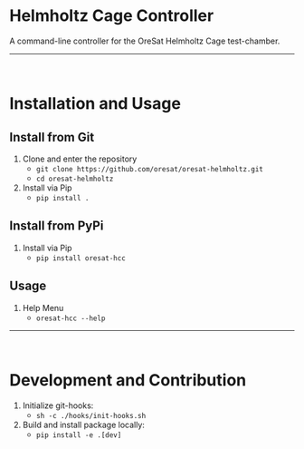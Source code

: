# Helmholtz Cage Controller

A command-line controller for the OreSat Helmholtz Cage test-chamber.

***

&nbsp;

# Installation and Usage

## Install from Git

1. Clone and enter the repository
    * `git clone https://github.com/oresat/oresat-helmholtz.git`
    * `cd oresat-helmholtz`
2. Install via Pip
    * `pip install .`

## Install from PyPi

1. Install via Pip
    * `pip install oresat-hcc`


## Usage

1. Help Menu
    * `oresat-hcc --help`

***

&nbsp;

# Development and Contribution

1. Initialize git-hooks:
    * `sh -c ./hooks/init-hooks.sh`
2. Build and install package locally:
    * `pip install -e .[dev]`

&nbsp;
